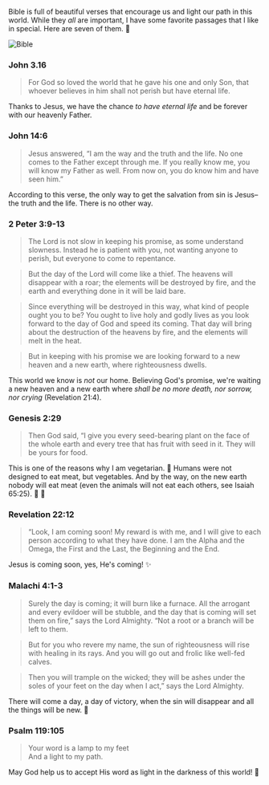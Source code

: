 Bible is full of beautiful verses that encourage us and light our path in this world. While they *all* are important, I have some favorite passages that I like in special. Here are seven of them. :dizzy:

![Bible](http://i.imgur.com/azJ7KGA.jpg)

### John 3.16
> For God so loved the world that he gave his one and only Son, that whoever believes in him shall not perish but have eternal life.

Thanks to Jesus, we have the chance *to have eternal life* and be forever with our heavenly Father.

### John 14:6

> Jesus answered, “I am the way and the truth and the life. No one comes to the Father except through me. If you really know me, you will know my Father as well. From now on, you do know him and have seen him.”

According to this verse, the only way to get the salvation from sin is Jesus–the truth and the life. There is no other way.

### 2 Peter 3:9-13
> The Lord is not slow in keeping his promise, as some understand slowness. Instead he is patient with you, not wanting anyone to perish, but everyone to come to repentance.

> But the day of the Lord will come like a thief. The heavens will disappear with a roar; the elements will be destroyed by fire, and the earth and everything done in it will be laid bare.

> Since everything will be destroyed in this way, what kind of people ought you to be? You ought to live holy and godly lives as you look forward to the day of God and speed its coming. That day will bring about the destruction of the heavens by fire, and the elements will melt in the heat.

> But in keeping with his promise we are looking forward to a new heaven and a new earth, where righteousness dwells.

This world we know is *not* our home. Believing God's promise, we're waiting a new heaven and a new earth where *shall be no more death, nor sorrow, nor crying* (Revelation 21:4).

### Genesis 2:29

> Then God said, “I give you every seed-bearing plant on the face of the whole earth and every tree that has fruit with seed in it. They will be yours for food.

This is one of the reasons why I am vegetarian. :green_apple: Humans were not designed to eat meat, but vegetables. And by the way, on the new earth nobody will eat meat (even the animals will not eat each others, see Isaiah 65:25). :leaves: :grapes:

### Revelation 22:12

 > “Look, I am coming soon! My reward is with me, and I will give to each person according to what they have done. I am the Alpha and the Omega, the First and the Last, the Beginning and the End.

Jesus is coming soon, yes, He's coming! :sparkles:

### Malachi 4:1-3

> Surely the day is coming; it will burn like a furnace. All the arrogant and every evildoer will be stubble, and the day that is coming will set them on fire,” says the Lord Almighty. “Not a root or a branch will be left to them.

> But for you who revere my name, the sun of righteousness will rise with healing in its rays. And you will go out and frolic like well-fed calves.

> Then you will trample on the wicked; they will be ashes under the soles of your feet on the day when I act,” says the Lord Almighty.

There will come a day, a day of victory, when the sin will disappear and all the things will be new. :high_brightness:

### Psalm 119:105

> Your word is a lamp to my feet<br>
> And a light to my path.

May God help us to accept His word as light in the darkness of this world! :flashlight:
